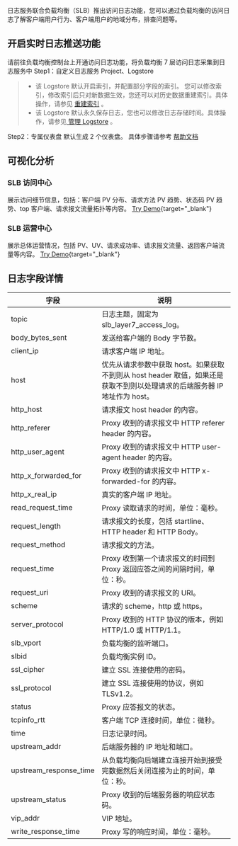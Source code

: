 日志服务联合负载均衡（SLB）推出访问日志功能，您可以通过负载均衡的访问日志了解客户端用户行为、客户端用户的地域分布，排查问题等。

## 开启实时日志推送功能

请前往负载均衡控制台上开通访问日志功能，将负载均衡 7 层访问日志采集到日志服务中
Step1：自定义日志服务 Project、Logstore

> - 该 Logstore 默认开启索引，并配置部分字段的索引。 您可以修改索引，修改索引后只对新数据生效，您还可以对历史数据重建索引。具体操作，请参见 [重建索引](https://www.alibabacloud.com/help/en/doc-detail/154965.htm#task-2424026) 。
> - 该 Logstore 默认永久保存日志，您也可以修改日志存储时间。具体操作，请参见[ 管理 Logstore](https://www.alibabacloud.com/help/en/doc-detail/48990.htm) 。

Step2：专属仪表盘 默认生成 2 个仪表盘。
具体步骤请参考 [帮助文档](https://www.alibabacloud.com/help/en/doc-detail/173889.html)

## 可视化分析

### SLB 访问中心

展示访问细节信息，包括：客户端 PV 分布、请求方法 PV 趋势、状态码 PV 趋势、top 客户端、请求报文流量拓扑等内容。
[Try Demo](/doc/playground/demo.html?dest=/lognext/project/nginx-demo-log/dashboard/nginx-access-log_nginx_dashboard_cn%3FisShare%3Dtrue){target="_blank"}

### SLB 运营中心

展示总体运营情况，包括 PV、UV、请求成功率、请求报文流量、返回客户端流量等内容。
[Try Demo](/doc/playground/demo.html?dest=/lognext/project/nginx-demo-log/dashboard/nginx-access-log-metrics_nginx_monitoring_cn%3FisShare%3Dtrue){target="_blank"}

## 日志字段详情

| 字段                   | 说明                                                                                                                      |
| ---------------------- | ------------------------------------------------------------------------------------------------------------------------- |
| topic                  | 日志主题，固定为 slb_layer7_access_log。                                                                                  |
| body_bytes_sent        | 发送给客户端的 Body 字节数。                                                                                              |
| client_ip              | 请求客户端 IP 地址。                                                                                                      |
| host                   | 优先从请求参数中获取 host。如果获取不到则从 host header 取值，如果还是获取不到则以处理请求的后端服务器 IP 地址作为 host。 |
| http_host              | 请求报文 host header 的内容。                                                                                             |
| http_referer           | Proxy 收到的请求报文中 HTTP referer header 的内容。                                                                       |
| http_user_agent        | Proxy 收到的请求报文中 HTTP user-agent header 的内容。                                                                    |
| http_x_forwarded_for   | Proxy 收到的请求报文中 HTTP x-forwarded-for 的内容。                                                                      |
| http_x_real_ip         | 真实的客户端 IP 地址。                                                                                                    |
| read_request_time      | Proxy 读取请求的时间，单位：毫秒。                                                                                        |
| request_length         | 请求报文的长度，包括 startline、HTTP header 和 HTTP Body。                                                                |
| request_method         | 请求报文的方法。                                                                                                          |
| request_time           | Proxy 收到第一个请求报文的时间到 Proxy 返回应答之间的间隔时间，单位：秒。                                                 |
| request_uri            | Proxy 收到的请求报文的 URI。                                                                                              |
| scheme                 | 请求的 scheme，http 或 https。                                                                                            |
| server_protocol        | Proxy 收到的 HTTP 协议的版本，例如 HTTP/1.0 或 HTTP/1.1。                                                                 |
| slb_vport              | 负载均衡的监听端口。                                                                                                      |
| slbid                  | 负载均衡实例 ID。                                                                                                         |
| ssl_cipher             | 建立 SSL 连接使用的密码。                                                                                                 |
| ssl_protocol           | 建立 SSL 连接使用的协议，例如 TLSv1.2。                                                                                   |
| status                 | Proxy 应答报文的状态。                                                                                                    |
| tcpinfo_rtt            | 客户端 TCP 连接时间，单位：微秒。                                                                                         |
| time                   | 日志记录时间。                                                                                                            |
| upstream_addr          | 后端服务器的 IP 地址和端口。                                                                                              |
| upstream_response_time | 从负载均衡向后端建立连接开始到接受完数据然后关闭连接为止的时间，单位：秒。                                                |
| upstream_status        | Proxy 收到的后端服务器的响应状态码。                                                                                      |
| vip_addr               | VIP 地址。                                                                                                                |
| write_response_time    | Proxy 写的响应时间，单位：毫秒。                                                                                          |
